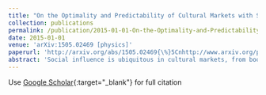 ```yaml
---
title: "On the Optimality and Predictability of Cultural Markets with Social Influence"
collection: publications
permalink: /publication/2015-01-01-On-the-Optimality-and-Predictability-of-Cultural-Markets-with-Social-Influence
date: 2015-01-01
venue: 'arXiv:1505.02469 [physics]'
paperurl: 'http://arxiv.org/abs/1505.02469{\%}5Cnhttp://www.arxiv.org/pdf/1505.02469.pdf'
abstract: 'Social influence is ubiquitous in cultural markets, from book recommendations in Amazon, to song popularities in iTunes and the ranking of newspaper articles in the online edition of the New York Times to mention only a few. Yet social influence is often presented in a bad light, often because it supposedly increases market unpredictability. Here we study a model of trial-offer markets, in which participants try products and later decide whether to purchase. We consider a simple policy which ranks the products by quality when presenting them to market participants. We show that, in this setting, market efficiency always benefits from social influence. Moreover, we prove that the market converges almost surely to a monopoly for the product of highest quality, making the market both predictable and asymptotically optimal. Computational experiments confirm that the quality ranking policy identifies &quot;blockbusters&quot; in reasonable time, outperforms other policies, and is highly predictable. These results indicate that social influence does not necessarily increase market unpredicatibility. The outcome really depends on how social influence is used.'
---
```

Use [Google Scholar](https://scholar.google.com/scholar?q=On+the+Optimality+and+Predictability+of+Cultural+Markets+with+Social+Influence){:target="_blank"} for full citation